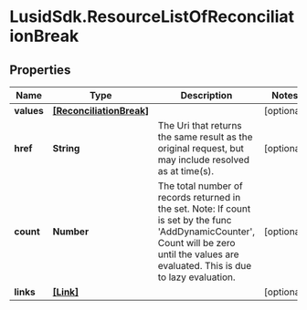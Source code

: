# LusidSdk.ResourceListOfReconciliationBreak

## Properties
Name | Type | Description | Notes
------------ | ------------- | ------------- | -------------
**values** | [**[ReconciliationBreak]**](ReconciliationBreak.md) |  | [optional] 
**href** | **String** | The Uri that returns the same result as the original request,  but may include resolved as at time(s). | [optional] 
**count** | **Number** | The total number of records returned in the set.  Note: If count is set by the func &#39;AddDynamicCounter&#39;, Count will be zero until the values  are evaluated. This is due to lazy evaluation. | [optional] 
**links** | [**[Link]**](Link.md) |  | [optional] 


